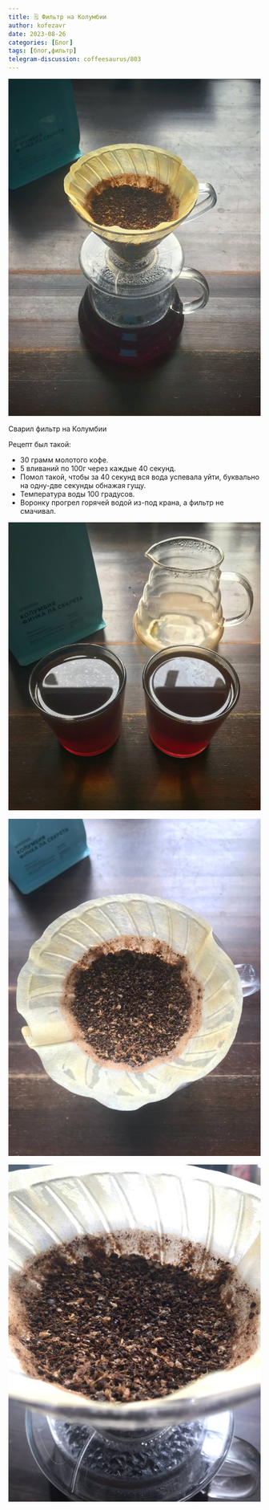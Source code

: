 ```yaml
---
title: 🗒 Фильтр на Колумбии
author: kofezavr
date: 2023-08-26
categories: [Блог]
tags: [блог,фильтр]
telegram-discussion: coffeesaurus/803
--- 
```

![Фильтр на Колумбии](/assets/img/posts/23/08/filter-columbia-1.jpg)

Сварил фильтр на Колумбии

Рецепт был такой: 
- 30 грамм молотого кофе.
- 5 вливаний по 100г через каждые 40 секунд. 
- Помол такой, чтобы за 40 секунд вся вода успевала уйти, буквально на одну-две секунды обнажая гущу. 
- Температура воды 100 градусов. 
- Воронку прогрел горячей водой из-под крана, а фильтр не смачивал.

![Фильтр на Колумбии](/assets/img/posts/23/08/filter-columbia-2.jpg)

![Фильтр на Колумбии](/assets/img/posts/23/08/filter-columbia-3.jpg)

![Фильтр на Колумбии](/assets/img/posts/23/08/filter-columbia-4.jpg)